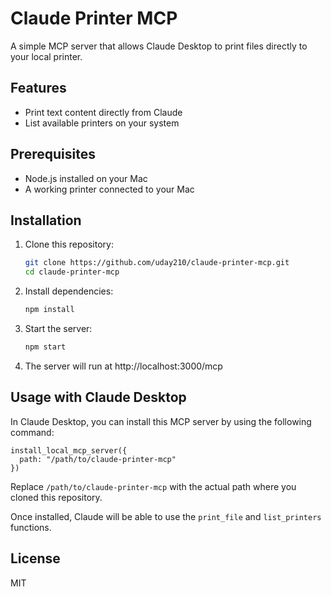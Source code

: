 # Claude Printer MCP

A simple MCP server that allows Claude Desktop to print files directly to your local printer.

## Features

- Print text content directly from Claude
- List available printers on your system

## Prerequisites

- Node.js installed on your Mac
- A working printer connected to your Mac

## Installation

1. Clone this repository:
   ```bash
   git clone https://github.com/uday210/claude-printer-mcp.git
   cd claude-printer-mcp
   ```

2. Install dependencies:
   ```bash
   npm install
   ```

3. Start the server:
   ```bash
   npm start
   ```

4. The server will run at http://localhost:3000/mcp

## Usage with Claude Desktop

In Claude Desktop, you can install this MCP server by using the following command:

```
install_local_mcp_server({
  path: "/path/to/claude-printer-mcp"
})
```

Replace `/path/to/claude-printer-mcp` with the actual path where you cloned this repository.

Once installed, Claude will be able to use the `print_file` and `list_printers` functions.

## License

MIT